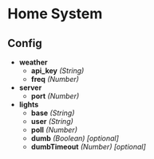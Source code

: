# Home System

## Config
* **weather**
  * **api_key** *(String)*
  * **freq** *(Number)*
* **server**
  * **port** *(Number)*
* **lights**
  * **base** *(String)*
  * **user** *(String)*
  * **poll** *(Number)*
  * **dumb** *(Boolean) [optional]*
  * **dumbTimeout** *(Number) [optional]*
